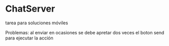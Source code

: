 # ChatServer
tarea para soluciones móviles

Problemas:
al enviar en ocasiones se debe apretar dos veces el boton send para ejecutar la acción 
